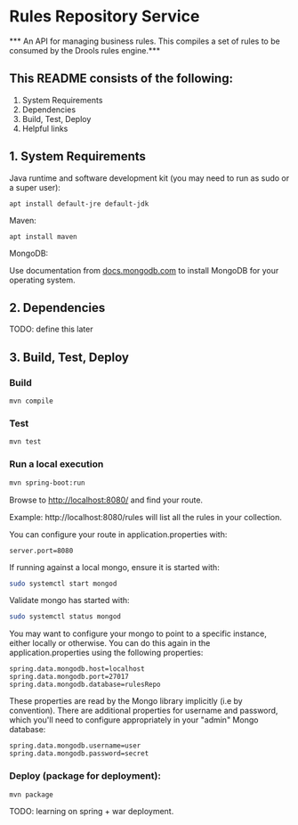 # Rules Repository Service

*** An API for managing business rules. This compiles a set of rules to be consumed by the Drools rules engine.***

## This README consists of the following:
1. System Requirements
2. Dependencies
3. Build, Test, Deploy
4. Helpful links

## 1. System Requirements

Java runtime and software development kit (you may need to run as sudo or a super user):

```apt install default-jre default-jdk```

Maven:

```apt install maven```

MongoDB:

Use documentation from [docs.mongodb.com](https://docs.mongodb.com) to install MongoDB for your operating system.

## 2. Dependencies

TODO: define this later

## 3. Build, Test, Deploy

### Build

```mvn compile```

### Test

```mvn test```

### Run a local execution

```sh
mvn spring-boot:run
```

Browse to [http://localhost:8080/](http://localhost:8080) and find your route. 

Example:
http://localhost:8080/rules will list all the rules in your collection.

You can configure your route in application.properties with:

```server.port=8080```

If running against a local mongo, ensure it is started with:

```sh
sudo systemctl start mongod
```

Validate mongo has started with:

```sh
sudo systemctl status mongod
```

You may want to configure your mongo to point to a specific instance, either locally or otherwise. You can do this again in the application.properties using the following properties:

```
spring.data.mongodb.host=localhost
spring.data.mongodb.port=27017
spring.data.mongodb.database=rulesRepo
```

These properties are read by the Mongo library implicitly (i.e by convention). There are additional properties for username and password, which you'll need to configure appropriately in your "admin" Mongo database:

```
spring.data.mongodb.username=user
spring.data.mongodb.password=secret
```

### Deploy (package for deployment):

```mvn package```

TODO: learning on spring + war deployment.
